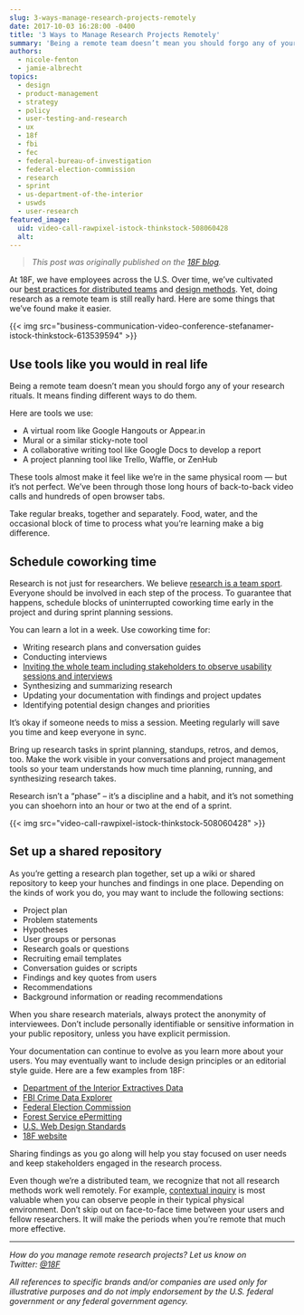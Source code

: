 ```yaml
---
slug: 3-ways-manage-research-projects-remotely
date: 2017-10-03 16:28:00 -0400
title: '3 Ways to Manage Research Projects Remotely'
summary: 'Being a remote team doesn’t mean you should forgo any of your research rituals. It means finding different ways to do them.'
authors:
  - nicole-fenton
  - jamie-albrecht
topics:
  - design
  - product-management
  - strategy
  - policy
  - user-testing-and-research
  - ux
  - 18f
  - fbi
  - fec
  - federal-bureau-of-investigation
  - federal-election-commission
  - research
  - sprint
  - us-department-of-the-interior
  - uswds
  - user-research
featured_image:
  uid: video-call-rawpixel-istock-thinkstock-508060428
  alt:
---
```


> _This post was originally published on the [18F blog](https://18f.gsa.gov/2017/09/27/three-ways-to-manage-research-projects/)._

At 18F, we have employees across the U.S. Over time, we’ve cultivated our [best practices for distributed teams](https://18f.gsa.gov/2015/10/15/best-practices-for-distributed-teams/) and [design methods](https://methods.18f.gov/). Yet, doing research as a remote team is still really hard. Here are some things that we’ve found make it easier.

{{< img src="business-communication-video-conference-stefanamer-istock-thinkstock-613539594" >}}

## Use tools like you would in real life

Being a remote team doesn’t mean you should forgo any of your research rituals. It means finding different ways to do them.

Here are tools we use:

*   A virtual room like Google Hangouts or Appear.in
*   Mural or a similar sticky-note tool
*   A collaborative writing tool like Google Docs to develop a report
*   A project planning tool like Trello, Waffle, or ZenHub

These tools almost make it feel like we’re in the same physical room — but it’s not perfect. We’ve been through those long hours of back-to-back video calls and hundreds of open browser tabs.

Take regular breaks, together and separately. Food, water, and the occasional block of time to process what you’re learning make a big difference.

## Schedule coworking time

Research is not just for researchers. We believe [research is a team sport](https://userresearch.blog.gov.uk/2014/08/06/have-you-had-your-recommended-dose-of-research/). Everyone should be involved in each step of the process. To guarantee that happens, schedule blocks of uninterrupted coworking time early in the project and during sprint planning sessions.

You can learn a lot in a week. Use coworking time for:

*   Writing research plans and conversation guides
*   Conducting interviews
*   [Inviting the whole team including stakeholders to observe usability sessions and interviews](https://18f.gsa.gov/2016/08/16/what-happens-when-the-whole-team-joins-user-interviews/)
*   Synthesizing and summarizing research
*   Updating your documentation with findings and project updates
*   Identifying potential design changes and priorities

It’s okay if someone needs to miss a session. Meeting regularly will save you time and keep everyone in sync.

Bring up research tasks in sprint planning, standups, retros, and demos, too. Make the work visible in your conversations and project management tools so your team understands how much time planning, running, and synthesizing research takes.

Research isn’t a “phase” – it’s a discipline and a habit, and it’s not something you can shoehorn into an hour or two at the end of a sprint.

{{< img src="video-call-rawpixel-istock-thinkstock-508060428" >}}

## Set up a shared repository

As you’re getting a research plan together, set up a wiki or shared repository to keep your hunches and findings in one place. Depending on the kinds of work you do, you may want to include the following sections:

*   Project plan
*   Problem statements
*   Hypotheses
*   User groups or personas
*   Research goals or questions
*   Recruiting email templates
*   Conversation guides or scripts
*   Findings and key quotes from users
*   Recommendations
*   Background information or reading recommendations

When you share research materials, always protect the anonymity of interviewees. Don’t include personally identifiable or sensitive information in your public repository, unless you have explicit permission.

Your documentation can continue to evolve as you learn more about your users. You may eventually want to include design principles or an editorial style guide. Here are a few examples from 18F:

*   [Department of the Interior Extractives Data](https://github.com/18F/doi-extractives-data/wiki)
*   [FBI Crime Data Explorer](https://github.com/18F/crime-data-explorer/wiki)
*   [Federal Election Commission](https://github.com/18F/fec-testing/issues)
*   [Forest Service ePermitting](https://github.com/18F/fs-online-permitting/wiki/Entry-research-(June-2017))
*   [U.S. Web Design Standards](https://github.com/18F/web-design-standards/wiki)
*   [18F website](https://github.com/18F/18f.gsa.gov/wiki)

Sharing findings as you go along will help you stay focused on user needs and keep stakeholders engaged in the research process.

Even though we’re a distributed team, we recognize that not all research methods work well remotely. For example, [contextual inquiry](https://methods.18f.gov/discover/contextual-inquiry/) is most valuable when you can observe people in their typical physical environment. Don’t skip out on face-to-face time between your users and fellow researchers. It will make the periods when you’re remote that much more effective.

* * *

_How do you manage remote research projects? Let us know on Twitter: [@18F](https://twitter.com/18F/)_

_All references to specific brands and/or companies are used only for illustrative purposes and do not imply endorsement by the U.S. federal government or any federal government agency._
